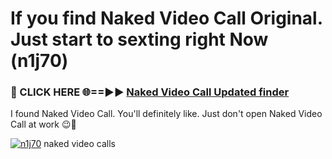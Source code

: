 # If you find Naked Video Call Original. Just start to sexting right Now (n1j70)

<h3>🔴 CLICK HERE 🌐==►► <a href="https://tinyurl.com/mtbk5fxa" rel="nofollow">Naked Video Call Updated finder</a></h3>

I found Naked Video Call. You'll definitely like. Just don't open Naked Video Call at work 😉💬

[![n1j70](https://i.imgur.com/Q8WKrnY.jpeg)](https://tinyurl.com/mtbk5fxa)
naked video calls